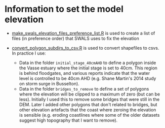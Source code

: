 # Information to set the model elevation

* [make_swals_elevation_files_preference_list.R](make_swals_elevation_files_preference_list.R) is used to create a list of files (in preference order) that SWALS uses to fix the elevation

* [convert_polygon_subdirs_to_csv.R](convert_polygon_subdirs_to_csv.R) is used to convert shapefiles to csvs. In practice I use:
    * Data in the folder `initial_stage_40cmAHD` to define a polygon inside the Vasse estuary where the initial stage is set to 40cm. This region is behind floodgates, and various reports indicate that the water level is controlled to be 40cm AHD (e.g. Shane Martin's 2014 study on storm surge in Busselton).
    * Data in the folder `bridges_to_remove` to define a set of polygons where the elevation will be clipped to a maximum of zero (but can be less). Initially I used this to remove some bridges that were still in the DEM. Later I added other polygons that don't related to bridges, but other elevation artefacts that the coast where zeroing the elevation is sensible (e.g. eroding coastlines where some of the older datasets suggest high topography that I want to remove).

